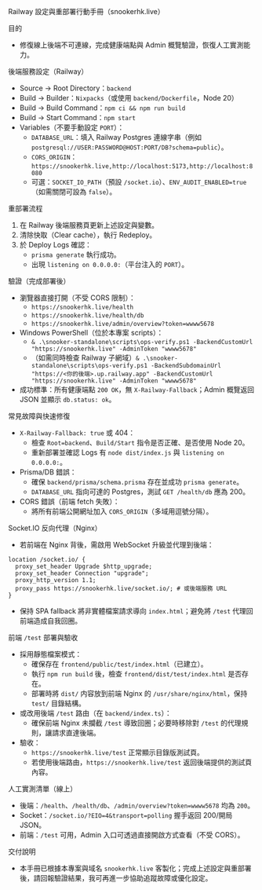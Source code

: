 Railway 設定與重部署行動手冊（snookerhk.live）

目的
- 修復線上後端不可連線，完成健康端點與 Admin 概覽驗證，恢復人工實測能力。

後端服務設定（Railway）
- Source → Root Directory：`backend`
- Build → Builder：`Nixpacks`（或使用 `backend/Dockerfile`，Node 20）
- Build → Build Command：`npm ci && npm run build`
- Build → Start Command：`npm start`
- Variables（不要手動設定 `PORT`）：
  - `DATABASE_URL`：填入 Railway Postgres 連線字串（例如 `postgresql://USER:PASSWORD@HOST:PORT/DB?schema=public`）。
  - `CORS_ORIGIN`：`https://snookerhk.live,http://localhost:5173,http://localhost:8080`
  - 可選：`SOCKET_IO_PATH`（預設 `/socket.io`）、`ENV_AUDIT_ENABLED=true`（如需關閉可設為 `false`）。

重部署流程
1) 在 Railway 後端服務頁更新上述設定與變數。
2) 清除快取（Clear cache），執行 Redeploy。
3) 於 Deploy Logs 確認：
   - `prisma generate` 執行成功。
   - 出現 `listening on 0.0.0.0:`（平台注入的 `PORT`）。

驗證（完成部署後）
- 瀏覽器直接打開（不受 CORS 限制）：
  - `https://snookerhk.live/health`
  - `https://snookerhk.live/health/db`
  - `https://snookerhk.live/admin/overview?token=wwww5678`
- Windows PowerShell（位於本專案 scripts）：
  - `& .\snooker-standalone\scripts\ops-verify.ps1 -BackendCustomUrl "https://snookerhk.live" -AdminToken "wwww5678"`
  - （如需同時檢查 Railway 子網域）`& .\snooker-standalone\scripts\ops-verify.ps1 -BackendSubdomainUrl "https://<你的後端>.up.railway.app" -BackendCustomUrl "https://snookerhk.live" -AdminToken "wwww5678"`
- 成功標準：所有健康端點 `200 OK`，無 `X-Railway-Fallback`；Admin 概覽返回 JSON 並顯示 `db.status: ok`。

常見故障與快速修復
- `X-Railway-Fallback: true` 或 404：
  - 檢查 `Root=backend`、`Build/Start` 指令是否正確、是否使用 Node 20。
  - 重新部署並確認 Logs 有 `node dist/index.js` 與 `listening on 0.0.0.0:`。
- Prisma/DB 錯誤：
  - 確保 `backend/prisma/schema.prisma` 存在並成功 `prisma generate`。
  - `DATABASE_URL` 指向可達的 Postgres，測試 `GET /health/db` 應為 200。
- CORS 錯誤（前端 fetch 失敗）：
  - 將所有前端公開網址加入 `CORS_ORIGIN`（多域用逗號分隔）。

Socket.IO 反向代理（Nginx）
- 若前端在 Nginx 背後，需啟用 WebSocket 升級並代理到後端：
```
location /socket.io/ {
  proxy_set_header Upgrade $http_upgrade;
  proxy_set_header Connection "upgrade";
  proxy_http_version 1.1;
  proxy_pass https://snookerhk.live/socket.io/; # 或後端服務 URL
}
```
- 保持 SPA fallback 將非實體檔案請求導向 `index.html`；避免將 `/test` 代理回前端造成自我回圈。

前端 `/test` 部署與驗收
- 採用靜態檔案模式：
  - 確保存在 `frontend/public/test/index.html`（已建立）。
  - 執行 `npm run build` 後，檢查 `frontend/dist/test/index.html` 是否存在。
  - 部署時將 `dist/` 内容放到前端 Nginx 的 `/usr/share/nginx/html`，保持 `test/` 目錄結構。
- 或改用後端 `/test` 路由（在 `backend/index.ts`）：
  - 確保前端 Nginx 未攔截 `/test` 導致回圈；必要時移除對 `/test` 的代理規則，讓請求直達後端。
- 驗收：
  - `https://snookerhk.live/test` 正常顯示目錄版測試頁。
  - 若使用後端路由，`https://snookerhk.live/test` 返回後端提供的測試頁內容。

人工實測清單（線上）
- 後端：`/health`、`/health/db`、`/admin/overview?token=wwww5678` 均為 `200`。
- Socket：`/socket.io/?EIO=4&transport=polling` 握手返回 200/開局 JSON。
- 前端：`/test` 可用，Admin 入口可透過直接開啟方式查看（不受 CORS）。

交付說明
- 本手冊已根據本專案與域名 `snookerhk.live` 客製化；完成上述設定與重部署後，請回報驗證結果，我可再進一步協助追蹤故障或優化設定。